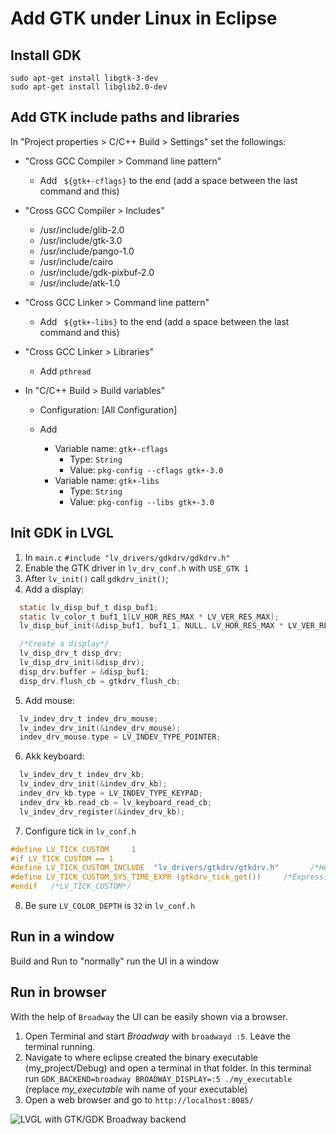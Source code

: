 # Add GTK under Linux in Eclipse

## Install GDK

```
sudo apt-get install libgtk-3-dev
sudo apt-get install libglib2.0-dev
```

## Add GTK include paths and libraries

In "Project properties > C/C++ Build > Settings" set the followings:

- "Cross GCC Compiler > Command line pattern"
  - Add ` ${gtk+-cflags}` to the end (add a space between the last command and this)
  
- "Cross GCC Compiler > Includes"
  - /usr/include/glib-2.0
  - /usr/include/gtk-3.0
  - /usr/include/pango-1.0
  - /usr/include/cairo
  - /usr/include/gdk-pixbuf-2.0
  - /usr/include/atk-1.0
		
- "Cross GCC Linker > Command line pattern"
  - Add ` ${gtk+-libs}` to the end (add a space between the last command and this)
 
 
- "Cross GCC Linker > Libraries"
  - Add `pthread`
 
 
- In "C/C++ Build > Build variables"
  - Configuration: [All Configuration]

  - Add
    - Variable name: `gtk+-cflags`
      - Type: `String`
      - Value: `pkg-config --cflags gtk+-3.0`
    - Variable name: `gtk+-libs`
      - Type: `String`
      - Value: `pkg-config --libs gtk+-3.0`


## Init GDK in LVGL

1. In `main.c` `#include "lv_drivers/gdkdrv/gdkdrv.h"`
2. Enable the GTK driver in `lv_drv_conf.h` with `USE_GTK 1`
3. After `lv_init()` call `gdkdrv_init()`; 
4. Add a display:
```c
  static lv_disp_buf_t disp_buf1;
  static lv_color_t buf1_1[LV_HOR_RES_MAX * LV_VER_RES_MAX];
  lv_disp_buf_init(&disp_buf1, buf1_1, NULL, LV_HOR_RES_MAX * LV_VER_RES_MAX);

  /*Create a display*/
  lv_disp_drv_t disp_drv;
  lv_disp_drv_init(&disp_drv);
  disp_drv.buffer = &disp_buf1;
  disp_drv.flush_cb = gtkdrv_flush_cb;
```
5. Add mouse:
```c
  lv_indev_drv_t indev_drv_mouse;
  lv_indev_drv_init(&indev_drv_mouse);
  indev_drv_mouse.type = LV_INDEV_TYPE_POINTER;
```
6. Akk keyboard:
```c
  lv_indev_drv_t indev_drv_kb;
  lv_indev_drv_init(&indev_drv_kb);
  indev_drv_kb.type = LV_INDEV_TYPE_KEYPAD;
  indev_drv_kb.read_cb = lv_keyboard_read_cb;
  lv_indev_drv_register(&indev_drv_kb);
```
7. Configure tick in `lv_conf.h`
```c
#define LV_TICK_CUSTOM     1
#if LV_TICK_CUSTOM == 1
#define LV_TICK_CUSTOM_INCLUDE  "lv_drivers/gtkdrv/gtkdrv.h"       /*Header for the sys time function*/
#define LV_TICK_CUSTOM_SYS_TIME_EXPR (gtkdrv_tick_get())     /*Expression evaluating to current systime in ms*/
#endif   /*LV_TICK_CUSTOM*/
```
8. Be sure `LV_COLOR_DEPTH` is `32` in `lv_conf.h`

## Run in a window
Build and Run to "normally" run the UI in a window  

## Run in browser
With the help of `Broadway` the UI can be easily shown via a browser. 

1. Open Terminal and start *Broadway* with `broadwayd :5`. Leave the terminal running.
2. Navigate to where eclipse created the binary executable (my_project/Debug) and open a terminal in that folder. 
In this terminal run `GDK_BACKEND=broadway BROADWAY_DISPLAY=:5 ./my_executable` (replace *my_executable* wih name of your executable)
3. Open a web browser and go to `http://localhost:8085/`

![LVGL with GTK/GDK Broadway backend](https://github.com/lvgl/lv_drivers/blob/master/gtkdrv/broadway.png?raw=true)
